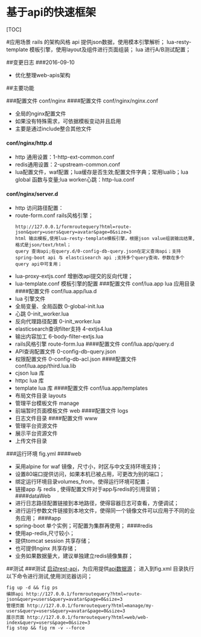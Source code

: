 基于api的快速框架
=========================


[TOC]

#应用场景
rails 的架构风格
api 提供json数据，使用模本引擎解析；
lua-resty-template 模板引擎，使用layout及组件进行页面组装；
lua 进行A/B测试配置；


##变更日志
###2016-09-10
*   优化整理web-apis架构


##主要功能


###配置文件 conf/nginx
####配置文件 conf/nginx/nginx.conf
-   全局的nginx配置文件
-   如果没有特殊需求，可依据模板变动并且启用
-   主要是通过include整合其他文件
#### conf/nginx/http.d
-   http 通用设置：1-http-ext-common.conf
-   redis通用设置：2-upstream-common.conf
-   lua配置文件，waf配置；lua缓存是否生效;配置文件字典；常用lualib；lua global 函数与变量;lua worker心跳：http-lua.conf
#### conf/nginx/server.d
-   http 访问路径配置：
-   route-form.conf rails风格引擎；
    ```
    http://127.0.0.1/formroutequery?html=route-json&query=users&query=avatar&page=0&size=3
    html 输出模板,使用lua-resty-template模板引擎，根据json value组装输出结果,格式是json/text/html；
    query 查询api;在query.d/0-config-db-query.json在定义查询api；支持spring-boot api 与 elastcisearch api ;支持多个query查询，参数在多个query api中可复用；
    
    ```
-   lua-proxy-extjs.conf  增删改api提交的反向代理；
-   lua-template.conf 模板引擎的配置
###配置文件 conf/lua.app
lua 应用目录
####配置文件 conf/lua.app/lua.d
-   lua 引擎文件
-   全局变量、全局函数 0-global-init.lua
-   心跳  0-init_worker.lua
-   反向代理路径配置 0-init_worker.lua
-   elasticsearch查询filter支持 4-extjs4.lua
-   输出内容加工 6-body-filter-extjs.lua
-   rails风格引擎 route-form.lua
####配置文件 conf/lua.app/query.d
-   API查询配置文件 0-config-db-query.json
-   权限配置文件  0-config-db-acl.json
####配置文件 conf/lua.app/third.lua.lib
-   cjson lua 库
-   httpc   lua 库
-   template lua 库
####配置文件 conf/lua.app/templates
-   布局文件目录 layouts
-   管理平台模板文件 manage
-   前端暂时页面模板文件 web
####配置文件 logs
-   日志文件目录
####配置文件 www
-   管理平台资源文件
-   展示平台资源文件
-   上传文件目录


###运行环境 fig.yml
####web
-   采用alpine for waf 镜像，尺寸小，时区与中文支持环境支持；
-   设置80端口提供访问，如果本机已被占用，可更改为别的端口；
-   绑定运行环境目录volumes_from，使得运行环境可配置；
-   链接app 与 redis , 使得配置文件对于app与redis的引用营销；
####dataWeb
-   进行日志路径配置链接到本地路径，使得容器日志可查看，方便调试；
-   进行运行参数文件链接到本地文件，使得同一个镜像文件可以应用于不同的业务应用；
####app
-   spring-boot 单个实例；可配置为集群再使用；
####redis
-   使用ap-redis,尺寸较小；
-   提供tomcat session 共享存储；
-   也可提供nginx 共享存储；
-   业务如果数据量大，建议单独建立redis镜像集群；



##测试
###测试
[启动rest-api]((https://github.com/supermy/rest-api))，为应用提供[api数据源](http://127.0.0.1:9006/form/rest/user)；
进入到fig.xml 目录执行以下命令进行测试,使用浏览器访问；

    fig up -d && fig ps
    编排api http://127.0.0.1/formroutequery?html=route-json&query=users&query=avatar&page=0&size=3
    管理页面 http://127.0.0.1/formroutequery?html=manage/my-users&query=users&query=avatar&page=0&size=3
    展示页面 http://127.0.0.1/formroutequery?html=web/web-index&query=users&page=0&size=3
    fig stop && fig rm -v --force
    